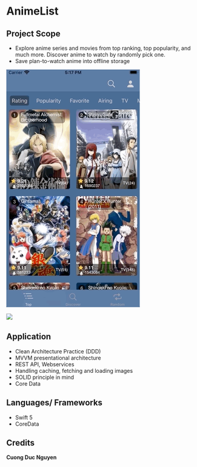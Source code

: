 # AnimeList

## Project Scope


- Explore anime series and movies from top ranking, top popularity, and much more. Discover anime to watch by randomly pick one.
- Save plan-to-watch anime into offline storage

![](https://github.com/johnnycuongn/AnimeList/blob/master/READMEResources/TopAnimeGif.gif)

![](https://github.com/johnnycuongn/AnimeList/blob/master/READMEResources/PagniationAndDetails.gif)

## Application

- Clean Architecture Practice (DDD)
- MVVM presentational architecture
- REST API, Webservices
- Handling caching, fetching and loading images
- SOLID principle in mind
- Core Data

## Languages/ Frameworks

- Swift 5
- CoreData

## Credits

**Cuong Duc Nguyen**
